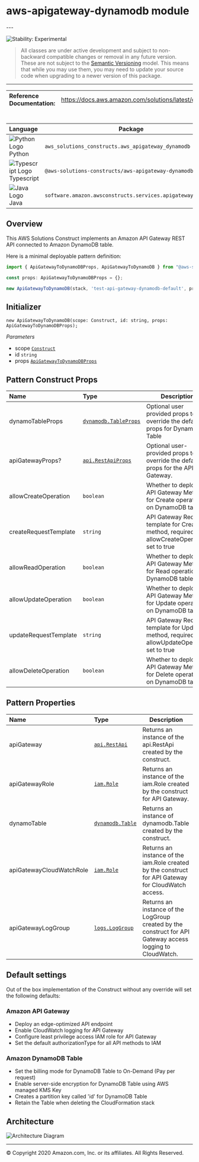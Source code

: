 # aws-apigateway-dynamodb module

<!--BEGIN STABILITY BANNER-->---


![Stability: Experimental](https://img.shields.io/badge/stability-Experimental-important.svg?style=for-the-badge)

> All classes are under active development and subject to non-backward compatible changes or removal in any
> future version. These are not subject to the [Semantic Versioning](https://semver.org/) model.
> This means that while you may use them, you may need to update your source code when upgrading to a newer version of this package.

---
<!--END STABILITY BANNER-->

| **Reference Documentation**:| <span style="font-weight: normal">https://docs.aws.amazon.com/solutions/latest/constructs/</span>|
|:-------------|:-------------|

<div style="height:8px"></div>

| **Language**     | **Package**        |
|:-------------|-----------------|
|![Python Logo](https://docs.aws.amazon.com/cdk/api/latest/img/python32.png) Python|`aws_solutions_constructs.aws_apigateway_dynamodb`|
|![Typescript Logo](https://docs.aws.amazon.com/cdk/api/latest/img/typescript32.png) Typescript|`@aws-solutions-constructs/aws-apigateway-dynamodb`|
|![Java Logo](https://docs.aws.amazon.com/cdk/api/latest/img/java32.png) Java|`software.amazon.awsconstructs.services.apigatewaydynamodb`|

## Overview

This AWS Solutions Construct implements an Amazon API Gateway REST API connected to Amazon DynamoDB table.

Here is a minimal deployable pattern definition:

```javascript
import { ApiGatewayToDynamoDBProps, ApiGatewayToDynamoDB } from "@aws-solutions-constructs/aws-apigateway-dynamodb";

const props: ApiGatewayToDynamoDBProps = {};

new ApiGatewayToDynamoDB(stack, 'test-api-gateway-dynamodb-default', props);

```

## Initializer

```text
new ApiGatewayToDynamoDB(scope: Construct, id: string, props: ApiGatewayToDynamoDBProps);
```

*Parameters*

* scope [`Construct`](https://docs.aws.amazon.com/cdk/api/latest/docs/@aws-cdk_core.Construct.html)
* id `string`
* props [`ApiGatewayToDynamoDBProps`](#pattern-construct-props)

## Pattern Construct Props

| **Name**     | **Type**        | **Description** |
|:-------------|:----------------|-----------------|
|dynamoTableProps|[`dynamodb.TableProps`](https://docs.aws.amazon.com/cdk/api/latest/docs/@aws-cdk_aws-dynamodb.TableProps.html)|Optional user provided props to override the default props for DynamoDB Table|
|apiGatewayProps?|[`api.RestApiProps`](https://docs.aws.amazon.com/cdk/api/latest/docs/@aws-cdk_aws-apigateway.RestApiProps.html)|Optional user-provided props to override the default props for the API Gateway.|
|allowCreateOperation|`boolean`|Whether to deploy API Gateway Method for Create operation on DynamoDB table.|
|createRequestTemplate|`string`|API Gateway Request template for Create method, required if allowCreateOperation set to true|
|allowReadOperation|`boolean`|Whether to deploy API Gateway Method for Read operation on DynamoDB table.|
|allowUpdateOperation|`boolean`|Whether to deploy API Gateway Method for Update operation on DynamoDB table.|
|updateRequestTemplate|`string`|API Gateway Request template for Update method, required if allowUpdateOperation set to true|
|allowDeleteOperation|`boolean`|Whether to deploy API Gateway Method for Delete operation on DynamoDB table.|

## Pattern Properties

| **Name**     | **Type**        | **Description** |
|:-------------|:----------------|-----------------|
|apiGateway|[`api.RestApi`](https://docs.aws.amazon.com/cdk/api/latest/docs/@aws-cdk_aws-apigateway.RestApi.html)|Returns an instance of the api.RestApi created by the construct.|
|apiGatewayRole|[`iam.Role`](https://docs.aws.amazon.com/cdk/api/latest/docs/@aws-cdk_aws-iam.Role.html)|Returns an instance of the iam.Role created by the construct for API Gateway.|
|dynamoTable|[`dynamodb.Table`](https://docs.aws.amazon.com/cdk/api/latest/docs/@aws-cdk_aws-dynamodb.Table.html)|Returns an instance of dynamodb.Table created by the construct.|
|apiGatewayCloudWatchRole|[`iam.Role`](https://docs.aws.amazon.com/cdk/api/latest/docs/@aws-cdk_aws-iam.Role.html)|Returns an instance of the iam.Role created by the construct for API Gateway for CloudWatch access.|
|apiGatewayLogGroup|[`logs.LogGroup`](https://docs.aws.amazon.com/cdk/api/latest/docs/@aws-cdk_aws-logs.LogGroup.html)|Returns an instance of the LogGroup created by the construct for API Gateway access logging to CloudWatch.|

## Default settings

Out of the box implementation of the Construct without any override will set the following defaults:

### Amazon API Gateway

* Deploy an edge-optimized API endpoint
* Enable CloudWatch logging for API Gateway
* Configure least privilege access IAM role for API Gateway
* Set the default authorizationType for all API methods to IAM

### Amazon DynamoDB Table

* Set the billing mode for DynamoDB Table to On-Demand (Pay per request)
* Enable server-side encryption for DynamoDB Table using AWS managed KMS Key
* Creates a partition key called 'id' for DynamoDB Table
* Retain the Table when deleting the CloudFormation stack

## Architecture

![Architecture Diagram](architecture.png)

---


© Copyright 2020 Amazon.com, Inc. or its affiliates. All Rights Reserved.
